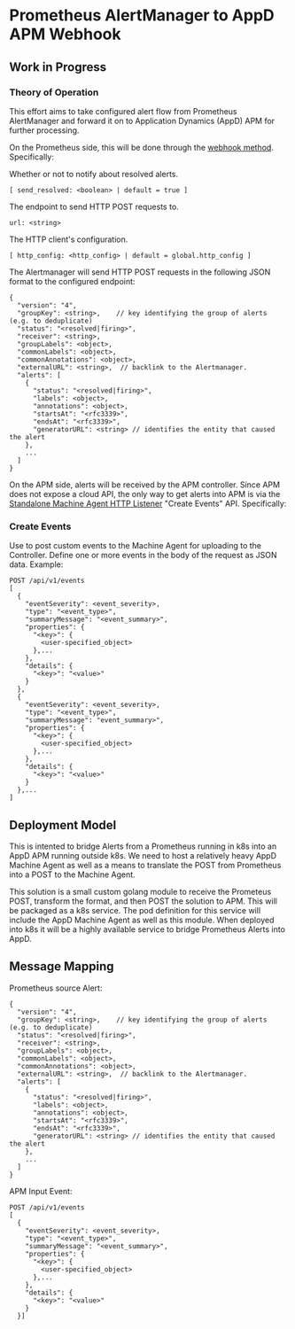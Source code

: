 # Prometheus AlertManager to AppD APM Webhook

## Work in Progress

### Theory of Operation

This effort aims to take configured alert flow from Prometheus AlertManager and forward it on to Application Dynamics (AppD) APM for further processing.

On the Prometheus side, this will be done through the [webhook method](https://prometheus.io/docs/alerting/configuration/#webhook_config).  Specifically:

Whether or not to notify about resolved alerts.  

```
[ send_resolved: <boolean> | default = true ]
```
The endpoint to send HTTP POST requests to.  

```
url: <string>
```

The HTTP client's configuration.  

```
[ http_config: <http_config> | default = global.http_config ]
```

The Alertmanager will send HTTP POST requests in the following JSON format to the configured endpoint:  

```
{
  "version": "4",
  "groupKey": <string>,    // key identifying the group of alerts (e.g. to deduplicate)
  "status": "<resolved|firing>",
  "receiver": <string>,
  "groupLabels": <object>,
  "commonLabels": <object>,
  "commonAnnotations": <object>,
  "externalURL": <string>,  // backlink to the Alertmanager.
  "alerts": [
    {
      "status": "<resolved|firing>",
      "labels": <object>,
      "annotations": <object>,
      "startsAt": "<rfc3339>",
      "endsAt": "<rfc3339>",
      "generatorURL": <string> // identifies the entity that caused the alert
    },
    ...
  ]
}
```

On the APM side, alerts will be received by the APM controller.  Since APM does not expose a cloud API, the only way to get alerts into APM is via the [Standalone Machine Agent HTTP Listener](https://docs.appdynamics.com/display/PRO44/Standalone+Machine+Agent+HTTP+Listener) "Create Events" API.  Specifically:

### Create Events

Use to post custom events to the Machine Agent for uploading to the Controller. Define one or more events in the body of the request as JSON data. Example:

```
POST /api/v1/events  
[
  {
    "eventSeverity": <event_severity>,
    "type": "<event_type>",
    "summaryMessage": "<event_summary>",
    "properties": {
      "<key>": {
        <user-specified_object>
      },...
    },
    "details": {
      "<key>": "<value>"
    }
  },
  {
    "eventSeverity": <event_severity>,
    "type": "<event_type>",
    "summaryMessage": "event_summary>",
    "properties": {
      "<key>": {
        <user-specified_object>
      },...
    },
    "details": {
      "<key>": "<value>"
    }
  },...
]
```

## Deployment Model

This is intented to bridge Alerts from a Prometheus running in k8s into an AppD APM running outside k8s.  We need to host a relatively heavy AppD Machine Agent as well as a means to translate the POST from Prometheus into a POST to the Machine Agent.

This solution is a small custom golang module to receive the Prometeus POST, transform the format, and then POST the solution to APM.  This will be packaged as a k8s service.  The pod definition for this service will include the AppD Machine Agent as well as this module.  When deployed into k8s it will be a highly available service to bridge Prometheus Alerts into AppD.

## Message Mapping

Prometheus source Alert:

```
{
  "version": "4",
  "groupKey": <string>,    // key identifying the group of alerts (e.g. to deduplicate)
  "status": "<resolved|firing>",
  "receiver": <string>,
  "groupLabels": <object>,
  "commonLabels": <object>,
  "commonAnnotations": <object>,
  "externalURL": <string>,  // backlink to the Alertmanager.
  "alerts": [
    {
      "status": "<resolved|firing>",
      "labels": <object>,
      "annotations": <object>,
      "startsAt": "<rfc3339>",
      "endsAt": "<rfc3339>",
      "generatorURL": <string> // identifies the entity that caused the alert
    },
    ...
  ]
}
```

APM Input Event:

```
POST /api/v1/events  
[
  {
    "eventSeverity": <event_severity>,
    "type": "<event_type>",
    "summaryMessage": "<event_summary>",
    "properties": {
      "<key>": {
        <user-specified_object>
      },...
    },
    "details": {
      "<key>": "<value>"
    }
  }]
```




